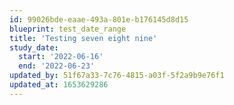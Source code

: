 ```yaml
---
id: 99026bde-eaae-493a-801e-b176145d8d15
blueprint: test_date_range
title: 'Testing seven eight nine'
study_date:
  start: '2022-06-16'
  end: '2022-06-23'
updated_by: 51f67a33-7c76-4815-a03f-5f2a9b9e76f1
updated_at: 1653629286
---
```

